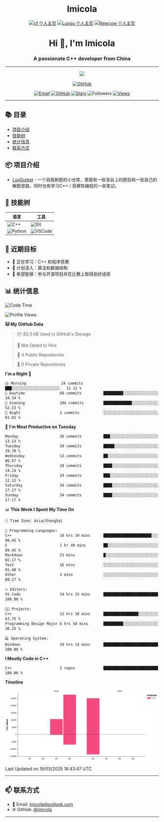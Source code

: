 <h1 align="center">Imicola</h1>

<div align="center">

[![cf 个人主页](https://img.shields.io/badge/codeforces-imicola-yellow)](https://codeforces.com/profile/imicola)
[![Luogu 个人主页](https://img.shields.io/badge/Luogu-imicola-blue)](https://www.luogu.com.cn/user/1422275)
[![Newcow 个人主页](https://img.shields.io/badge/牛客-imicola-blue)](https://ac.nowcoder.com/acm/contest/profile/693475085)

</div>
<div align="center">
  
# Hi 👋, I'm Imicola

### A passionate C++ developer from China

---

<p align="center">
  <img src="https://readme-typing-svg.herokuapp.com/?lines=Learning+C%2B%2B+and+Competitive+Programming;First-year+Software+Engineering+Student&font=Fira%20Code&center=true&width=480&height=50">
</p>

<a href="https://github.com/imicola">
    <img src="https://img.shields.io/badge/GitHub-imicola-brightgreen" alt="GitHub"/>
</a>

<div align="center">

[![Email](https://img.shields.io/badge/-Email-c14438?style=flat&logo=Gmail&logoColor=white)](mailto:imicola@outlook.com)
[![GitHub](https://img.shields.io/badge/GitHub-imicola-brightgreen)](https://github.com/imicola)
[![Stars](https://img.shields.io/github/stars/imicola?color=fefb7b&logo=Github)](https://github.com/imicola)
![Followers](https://img.shields.io/github/followers/imicola?color=blue&logo=Github)
[![Views](https://komarev.com/ghpvc/?username=imicola&color=blue&style=flat)](https://github.com/imicola)

</div>

---

</div>

## 📚 目录
- [项目介绍](#项目介绍)
- [技能树](#技能树)
- [统计信息](#统计信息)
- [联系方式](#联系方式)

## 📦 项目介绍
- [LuoGutest](https://github.com/imicola/LuoGutest) - 一个自我刷题的小仓库，里面有一些洛谷上的题目和一些自己的解题思路，同时也有学习C++ / 竞赛性编程的一些笔记。

## 🚀 技能树
| 语言  | 工具 |
|-------|------|
| ![C++](https://img.shields.io/badge/-C++-00599C?style=flat&logo=c%2B%2B&logoColor=white) | ![Git](https://img.shields.io/badge/-Git-F05032?style=flat&logo=git&logoColor=white) |
| ![Python](https://img.shields.io/badge/-Python-3776AB?style=flat&logo=python&logoColor=white) | ![VSCode](https://img.shields.io/badge/-VSCode-007ACC?style=flat&logo=visual-studio-code&logoColor=white) |


## 🎯 近期目标

- 🔭 正在学习：C++ 和程序竞赛
- 🌱 计划深入：算法和数据结构
- 👯 希望能够：参与开源项目并在比赛上取得良好成绩

## 📊 统计信息
<!--START_SECTION:waka-->
![Code Time](http://img.shields.io/badge/Code%20Time-350%20hrs%2037%20mins-blue)

![Profile Views](http://img.shields.io/badge/Profile%20Views-1-blue)

**🐱 My GitHub Data** 

> 📦 82.0 kB Used in GitHub's Storage 
 > 
> 🚫 Not Opted to Hire
 > 
> 📜 4 Public Repositories 
 > 
> 🔑 0 Private Repositories 
 > 
**I'm a Night 🦉** 

```text
🌞 Morning                24 commits          ███░░░░░░░░░░░░░░░░░░░░░░   12.12 % 
🌆 Daytime                68 commits          █████████░░░░░░░░░░░░░░░░   34.34 % 
🌃 Evening                104 commits         █████████████░░░░░░░░░░░░   52.53 % 
🌙 Night                  2 commits           ░░░░░░░░░░░░░░░░░░░░░░░░░   01.01 % 
```
📅 **I'm Most Productive on Tuesday** 

```text
Monday                   26 commits          ███░░░░░░░░░░░░░░░░░░░░░░   13.13 % 
Tuesday                  39 commits          █████░░░░░░░░░░░░░░░░░░░░   19.70 % 
Wednesday                13 commits          ██░░░░░░░░░░░░░░░░░░░░░░░   06.57 % 
Thursday                 28 commits          ████░░░░░░░░░░░░░░░░░░░░░   14.14 % 
Friday                   24 commits          ███░░░░░░░░░░░░░░░░░░░░░░   12.12 % 
Saturday                 34 commits          ████░░░░░░░░░░░░░░░░░░░░░   17.17 % 
Sunday                   34 commits          ████░░░░░░░░░░░░░░░░░░░░░   17.17 % 
```


📊 **This Week I Spent My Time On** 

```text
🕑︎ Time Zone: Asia/Shanghai

💬 Programming Languages: 
C++                      16 hrs 39 mins      ██████████████████████░░░   86.45 % 
C                        1 hr 49 mins        ██░░░░░░░░░░░░░░░░░░░░░░░   09.45 % 
Markdown                 25 mins             █░░░░░░░░░░░░░░░░░░░░░░░░   02.17 % 
Text                     16 mins             ░░░░░░░░░░░░░░░░░░░░░░░░░   01.40 % 
Other                    3 mins              ░░░░░░░░░░░░░░░░░░░░░░░░░   00.27 % 

🔥 Editors: 
VS Code                  19 hrs 15 mins      █████████████████████████   100.00 % 

🐱‍💻 Projects: 
C++                      12 hrs 16 mins      ████████████████░░░░░░░░░   63.75 % 
Programming Design Major 6 hrs 58 mins       █████████░░░░░░░░░░░░░░░░   36.25 % 

💻 Operating System: 
Windows                  19 hrs 15 mins      █████████████████████████   100.00 % 
```

**I Mostly Code in C++** 

```text
C++                      2 repos             █████████████████████████   100.00 % 
```



**Timeline**

![Lines of Code chart](https://raw.githubusercontent.com/imicola/imicola/main/assets/bar_graph.png)


 Last Updated on 19/03/2025 18:43:47 UTC
<!--END_SECTION:waka-->

---

## 📫 联系方式

- 📧 Email: imicola@outlook.com
- 🌐 GitHub: [@imicola](https://github.com/imicola)

---